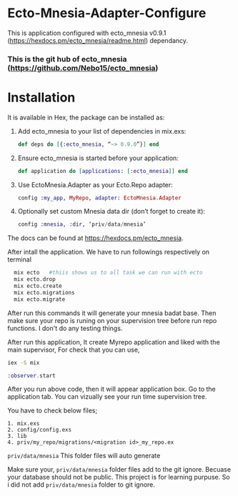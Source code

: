 # Ecto-Mnesia-Adapter-Configure

This is application configured with ecto_mnesia v0.9.1 (https://hexdocs.pm/ecto_mnesia/readme.html) dependancy.

### This is the git hub of ecto_mnesia (https://github.com/Nebo15/ecto_mnesia)

# Installation

It is available in Hex, the package can be installed as:

1. Add ecto_mnesia to your list of dependencies in mix.exs:

      ````elixir
      def deps do [{:ecto_mnesia, “~> 0.9.0”}] end
      ````

2. Ensure ecto_mnesia is started before your application:

    ````elixir 
    def application do [applications: [:ecto_mnesia]] end
    ````


3. Use EctoMnesia.Adapter as your Ecto.Repo adapter:

    ````elixir
    config :my_app, MyRepo, adapter: EctoMnesia.Adapter
    ````

4. Optionally set custom Mnesia data dir (don’t forget to create it):

    ````elixir
    config :mnesia, :dir, ‘priv/data/mnesia’
    ````

The docs can be found at https://hexdocs.pm/ecto_mnesia.

After intall the application. We have to run followings respectively on terminal

````bash
  mix ecto   #thiis shows us to all task we can run with ecto
  mix ecto.drop
  mix ecto.create
  mix ecto.migrations
  mix ecto.migrate
````

After run this commands it will generate your mnesia badat base.
Then make sure your repo is runing on your supervision tree before run repo functions. I don't do any testing things.

After run this application, It create Myrepo application and liked with the main supervisor, For check that you can use,

````bash
iex -S mix
````

```elixir
:observer.start
````

After you run above code, then it will appear application box. Go to the application tab. You can vizually see your run time supervision tree.

You have to check below files;

    1. mix.exs
    2. config/config.exs
    3. lib
    4. priv/my_repo/migrations/<migration id>_my_repo.ex

`priv/data/mnesia` This folder files will auto generate

Make sure your, `priv/data/mnesia` folder files add to the git ignore. Becuase your database should not be public. This project is for learning purpuse. So i did not add `priv/data/mnesia` folder to git ignore.
